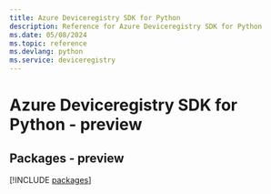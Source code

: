 ```yaml
---
title: Azure Deviceregistry SDK for Python
description: Reference for Azure Deviceregistry SDK for Python
ms.date: 05/08/2024
ms.topic: reference
ms.devlang: python
ms.service: deviceregistry
---
```

# Azure Deviceregistry SDK for Python - preview
## Packages - preview
[!INCLUDE [packages](deviceregistry-index.md)]